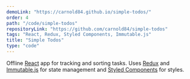 ```yaml
---
demoLink: "https://carnold84.github.io/simple-todos/"
order: 4
path: "/code/simple-todos"
repositoryLink: "https://github.com/carnold84/simple-todos"
tags: "React, Redux, Styled Components, Immutable.js"
title: "Simple Todos"
type: "code"
---
```


Offline [React](https://reactjs.org) app for tracking and sorting tasks. Uses [Redux](https://redux.js.org) and [Immutable.js](https://immutable-js.com) for state management and [Styled Components](https://styled-components.com) for styles.

